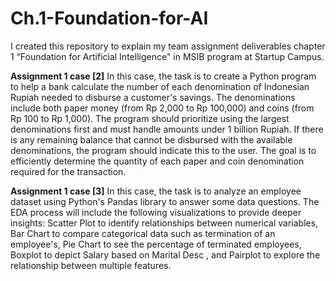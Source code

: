 # Ch.1-Foundation-for-AI

I created this repository to explain my team assignment deliverables chapter 1 “Foundation
for Artificial Intelligence" in MSIB program at Startup Campus. 

**Assignment 1 case [2]**
In this case, the task is to create a Python program to help a bank calculate the number of each denomination of Indonesian Rupiah needed to disburse a customer's savings. The denominations include both paper money (from Rp 2,000 to Rp 100,000) and coins (from Rp 100 to Rp 1,000). The program should prioritize using the largest denominations first and must handle amounts under 1 billion Rupiah. If there is any remaining balance that cannot be disbursed with the available denominations, the program should indicate this to the user. The goal is to efficiently determine the quantity of each paper and coin denomination required for the transaction.

**Assignment 1 case [3]**
In this case, the task is to analyze an employee dataset using Python's Pandas library to answer some data questions. The EDA process will include the following visualizations to provide deeper insights: Scatter Plot to identify relationships between numerical variables, Bar Chart to compare categorical data such as termination of an employee's, Pie Chart to see the percentage of terminated employees, Boxplot to depict Salary based on Marital Desc , and Pairplot to explore the relationship between multiple features.
